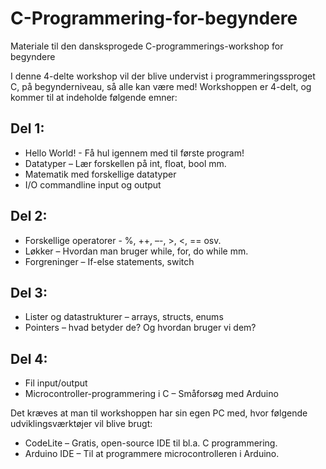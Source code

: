 # C-Programmering-for-begyndere
Materiale til den dansksprogede C-programmerings-workshop for begyndere

I denne 4-delte workshop vil der blive undervist i programmeringssproget C, på begynderniveau, så alle kan være med!
Workshoppen er 4-delt, og kommer til at indeholde følgende emner:

## Del 1:
  - Hello World! - Få hul igennem med til første program!
  - Datatyper – Lær forskellen på int, float, bool mm.
  - Matematik med forskellige datatyper
  - I/O commandline input og output

## Del 2:
  - Forskellige operatorer - %, ++, –-, >, <, == osv.
  - Løkker – Hvordan man bruger while, for, do while mm.
  - Forgreninger – If-else statements, switch

## Del 3:
  - Lister og datastrukturer – arrays, structs, enums
  - Pointers – hvad betyder de? Og hvordan bruger vi dem?

## Del 4:
  - Fil input/output
  - Microcontroller-programmering i C – Småforsøg med Arduino

Det kræves at man til workshoppen har sin egen PC med, hvor følgende udviklingsværktøjer vil blive brugt:
  - CodeLite – Gratis, open-source IDE til bl.a. C programmering.
  - Arduino IDE – Til at programmere microcontrolleren i Arduino.
